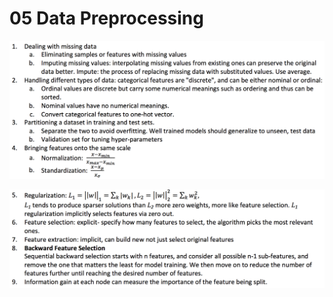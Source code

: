 # 05 Data Preprocessing

![](../../.gitbook/assets/image%20%2885%29.png)

![](../../.gitbook/assets/image%20%28351%29.png)


